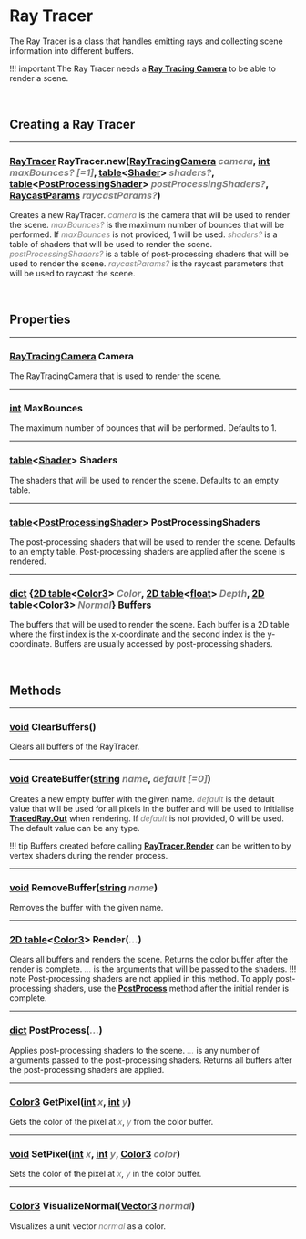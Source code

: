 <style>
    arg {
        color: grey;
        font-style: italic;
    }
</style>

# Ray Tracer

The Ray Tracer is a class that handles emitting rays and collecting scene information into different buffers.

!!! important
    The Ray Tracer needs a **[Ray Tracing Camera](./ray-tracing-camera.md)** to be able to render a scene.

<br>

## Creating a Ray Tracer
---

### [RayTracer](ray-tracer.md) RayTracer.new([RayTracingCamera](ray-tracing-camera.md) <arg>camera</arg>, [int](https://developer.roblox.com/en-us/articles/Numbers) <arg>maxBounces? [=1]</arg>, [table](https://developer.roblox.com/en-us/articles/Table)<[Shader](shader.md)> <arg>shaders?</arg>, [table](https://developer.roblox.com/en-us/articles/Table)<[PostProcessingShader](shader.md)> <arg>postProcessingShaders?</arg>, [RaycastParams](https://create.roblox.com/docs/reference/engine/datatypes/RaycastParams) <arg>raycastParams?</arg>)

Creates a new RayTracer. <arg>camera</arg> is the camera that will be used to render the scene. <arg>maxBounces?</arg> is the maximum number of bounces that will be performed. If <arg>maxBounces</arg> is not provided, 1 will be used. <arg>shaders?</arg> is a table of shaders that will be used to render the scene. <arg>postProcessingShaders?</arg> is a table of post-processing shaders that will be used to render the scene. <arg>raycastParams?</arg> is the raycast parameters that will be used to raycast the scene.

<br>

## Properties
---

### [RayTracingCamera](ray-tracing-camera.md) Camera
The RayTracingCamera that is used to render the scene.

---

### [int](https://developer.roblox.com/en-us/articles/Numbers) MaxBounces
The maximum number of bounces that will be performed. Defaults to 1.

---

### [table](https://developer.roblox.com/en-us/articles/Table)<[Shader](shader.md)> Shaders
The shaders that will be used to render the scene. Defaults to an empty table.

---

### [table](https://developer.roblox.com/en-us/articles/Table)<[PostProcessingShader](shader.md)> PostProcessingShaders
The post-processing shaders that will be used to render the scene. Defaults to an empty table. Post-processing shaders are applied after the scene is rendered.

---

### [dict](https://developer.roblox.com/en-us/articles/Table#dictionaries) {[2D table](https://developer.roblox.com/en-us/articles/Table)<[Color3](https://create.roblox.com/docs/reference/engine/datatypes/Color3)> <arg>Color</arg>, [2D table](https://developer.roblox.com/en-us/articles/Table)<[float](https://developer.roblox.com/en-us/articles/Numbers)> <arg>Depth</arg>, [2D table](https://developer.roblox.com/en-us/articles/Table)<[Color3](https://create.roblox.com/docs/reference/engine/datatypes/Color3)> <arg>Normal</arg>} Buffers
The buffers that will be used to render the scene. Each buffer is a 2D table where the first index is the x-coordinate and the second index is the y-coordinate. Buffers are usually accessed by post-processing shaders.

<br>

## Methods
---

### [void](#void-raytracerclearbuffers) ClearBuffers()
Clears all buffers of the RayTracer.

---

### [void](#void-raytracerrender) CreateBuffer([string](https://developer.roblox.com/en-us/articles/String) <arg>name</arg>, <arg>default [=0]</arg>)
Creates a new empty buffer with the given name. <arg>default</arg> is the default value that will be used for all pixels in the buffer and will be used to initialise **[TracedRay.Out](traced-ray.md#dict-out)** when rendering. If <arg>default</arg> is not provided, 0 will be used. The default value can be any type.

!!! tip
    Buffers created before calling **[RayTracer.Render](#2d-tablecolor3-render)** can be written to by vertex shaders during the render process.

---

### [void](#void-raytracerrender) RemoveBuffer([string](https://developer.roblox.com/en-us/articles/String) <arg>name</arg>)
Removes the buffer with the given name.

---

### [2D table](https://developer.roblox.com/en-us/articles/Table)<[Color3](https://create.roblox.com/docs/reference/engine/datatypes/Color3)> Render(<arg>...</arg>)
Clears all buffers and renders the scene. Returns the color buffer after the render is complete. <arg>...</arg> is the arguments that will be passed to the shaders.
!!! note
    Post-processing shaders are not applied in this method. To apply post-processing shaders, use the **[PostProcess](#dict-postprocess)** method after the initial render is complete.

---

### [dict](https://developer.roblox.com/en-us/articles/Table#dictionaries) PostProcess(<arg>...</arg>)
Applies post-processing shaders to the scene. <arg>...</arg> is any number of arguments passed to the post-processing shaders. Returns all buffers after the post-processing shaders are applied.

---

### [Color3](https://create.roblox.com/docs/reference/engine/datatypes/Color3) GetPixel([int](https://developer.roblox.com/en-us/articles/Numbers) <arg>x</arg>, [int](https://developer.roblox.com/en-us/articles/Numbers) <arg>y</arg>)
Gets the color of the pixel at <arg>x</arg>, <arg>y</arg> from the color buffer.

---

### [void](#color3-getpixelint-x-int-y) SetPixel([int](https://developer.roblox.com/en-us/articles/Numbers) <arg>x</arg>, [int](https://developer.roblox.com/en-us/articles/Numbers) <arg>y</arg>, [Color3](https://create.roblox.com/docs/reference/engine/datatypes/Color3) <arg>color</arg>)
Sets the color of the pixel at <arg>x</arg>, <arg>y</arg> in the color buffer.

---

### [Color3](https://create.roblox.com/docs/reference/engine/datatypes/Color3) VisualizeNormal([Vector3](https://developer.roblox.com/en-us/articles/Numbers) <arg>normal</arg>)
Visualizes a unit vector <arg>normal</arg> as a color.